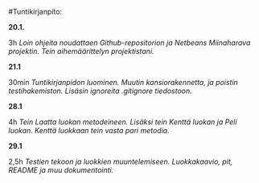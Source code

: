 #Tuntikirjanpito:

**20.1.**  

3h *Loin ohjeita noudattaen Github-repositorion ja Netbeans Miinaharava projektin. Tein aihemäärittelyn projektistani.*

**21.1**  

30min *Tuntikirjanpidon luominen. Muutin kansiorakennetta, ja poistin testihakemiston. Lisäsin ignoreita .gitignore tiedostoon.*

**28.1**  

4h *Tein Laatta luokan metodeineen. Lisäksi tein Kenttä luokan ja Peli luokan. Kenttä luokkaan tein vasta pari metodia.*

**29.1**  

2,5h *Testien tekoon ja luokkien muuntelemiseen. Luokkakaavio, pit, README ja muu dokumentointi.*



